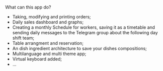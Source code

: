 What can this app do?
- Taking, modifying and printing orders;
- Daily sales dashboard and graphs;
- Creating a monthly Schedule for workers, saving it as a timetable and sending daily messages to the Telegram group about the following day shift team;
- Table arrangment and reservation;
-  An dish ingredient architecture to save your dishes compositions;
-  Multilanguage and multi theme app;
-  Virtual keyboard added;
-  ...
